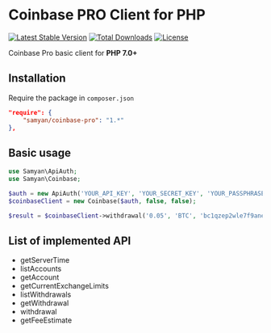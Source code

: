 # Coinbase PRO Client for PHP
[![Latest Stable Version](https://poser.pugx.org/samyan/coinbase-pro/v)](//packagist.org/packages/samyan/coinbase-pro) [![Total Downloads](https://poser.pugx.org/samyan/coinbase-pro/downloads)](//packagist.org/packages/samyan/coinbase-pro) [![License](https://poser.pugx.org/samyan/coinbase-pro/license)](//packagist.org/packages/samyan/coinbase-pro)


Coinbase Pro basic client for **PHP 7.0+**

## Installation

Require the package in `composer.json`

```json
"require": {
    "samyan/coinbase-pro": "1.*"
},
```
## Basic usage

```php
use Samyan\ApiAuth;
use Samyan\Coinbase;

$auth = new ApiAuth('YOUR_API_KEY', 'YOUR_SECRET_KEY', 'YOUR_PASSPHRASE');
$coinbaseClient = new Coinbase($auth, false, false);

$result = $coinbaseClient->withdrawal('0.05', 'BTC', 'bc1qzep2wle7f9ane6aa2kchvnu5r2z4340h09ypx7');
```

## List of implemented API

* getServerTime
* listAccounts
* getAccount
* getCurrentExchangeLimits
* listWithdrawals
* getWithdrawal
* withdrawal
* getFeeEstimate